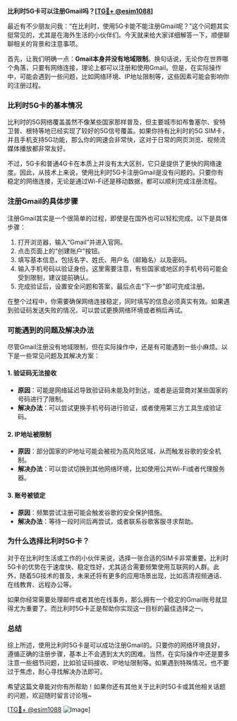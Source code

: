 **比利时5G卡可以注册Gmail吗？[[TG💪+ @esim1088](https://t.me/s/esim1088)]**

最近有不少朋友问我：“在比利时，使用5G卡能不能注册Gmail呢？”这个问题其实挺常见的，尤其是在海外生活的小伙伴们。今天就来给大家详细解答一下，顺便聊聊相关的背景和注意事项。

首先，让我们明确一点：**Gmail本身并没有地域限制**。换句话说，无论你在世界哪个角落，只要有网络连接，理论上都可以注册和使用Gmail。但是，在实际操作中，可能会遇到一些问题，比如网络环境、IP地址限制等，这些因素可能会影响你的注册过程。

### **比利时5G卡的基本情况**

比利时的5G网络覆盖虽然不像某些国家那样普及，但主要城市如布鲁塞尔、安特卫普、根特等地已经实现了较好的5G信号覆盖。如果你持有比利时的5G SIM卡，并且手机支持5G功能，那么你的网速会非常快，这对于日常的网页浏览、视频流媒体播放都非常友好。

不过，5G卡和普通4G卡在本质上并没有太大区别，它只是提供了更快的网络速度。因此，从技术上来说，使用比利时5G卡注册Gmail是没有问题的。只要你有稳定的网络连接，无论是通过Wi-Fi还是移动数据，都可以顺利完成注册流程。

### **注册Gmail的具体步骤**

注册Gmail其实是一个很简单的过程，即使是在国外也可以轻松完成。以下是具体步骤：

1. 打开浏览器，输入“Gmail”并进入官网。
2. 点击页面上的“创建账户”按钮。
3. 填写基本信息，包括名字、姓氏、用户名（邮箱名）以及密码。
4. 输入手机号码以验证身份。这里需要注意，有些国家或地区的手机号码可能会受到限制，建议提前确认。
5. 完成验证后，设置安全问题和答案，最后点击“下一步”即可完成注册。

在整个过程中，你需要确保网络连接稳定，同时填写的信息必须真实有效。如果遇到验证码发送失败的情况，可以尝试更换网络环境或者稍后再试。

### **可能遇到的问题及解决办法**

尽管Gmail注册没有地域限制，但在实际操作中，还是有可能遇到一些小麻烦。以下是一些常见问题及其解决方案：

#### **1. 验证码无法接收**
   - **原因**：可能是网络延迟导致验证码未能及时到达，或者是运营商对某些国家的号码进行了限制。
   - **解决办法**：可以尝试更换手机号码进行验证，或者使用第三方工具生成验证码。

#### **2. IP地址被限制**
   - **原因**：部分国家的IP地址可能会被视为高风险区域，从而触发谷歌的安全机制。
   - **解决办法**：可以尝试切换到其他网络环境，比如使用公共Wi-Fi或者代理服务器。

#### **3. 账号被锁定**
   - **原因**：频繁尝试注册可能会触发谷歌的安全保护措施。
   - **解决办法**：等待一段时间后再尝试，或者联系谷歌客服寻求帮助。

### **为什么选择比利时5G卡？**

对于在比利时生活或工作的小伙伴来说，选择一张合适的SIM卡非常重要。比利时5G卡的优势在于速度快、稳定性好，尤其适合需要频繁使用互联网的人群。此外，随着5G技术的普及，未来还将有更多的应用场景出现，比如高清视频通话、在线教育、远程办公等。

如果你经常需要处理邮件或者其他在线事务，那么拥有一个稳定的Gmail账号就显得尤为重要了。而比利时5G卡正是帮助你实现这一目标的最佳选择之一。

### **总结**

综上所述，使用比利时5G卡是可以成功注册Gmail的。只要你的网络环境良好，遵循正确的注册步骤，基本上不会遇到太大的困难。当然，在实际操作中还是要多注意一些细节问题，比如验证码接收、IP地址限制等。如果遇到特殊情况，也不要过于焦虑，耐心寻找解决办法即可。

希望这篇文章能对你有所帮助！如果你还有其他关于比利时5G卡或其他相关话题的问题，欢迎随时留言讨论哦~ 

[[TG💪+ @esim1088](https://t.me/s/esim1088) ![Image](https://i.postimg.cc/4NQfJmqS/Snipaste-2025-05-13-00-14-12.png)]